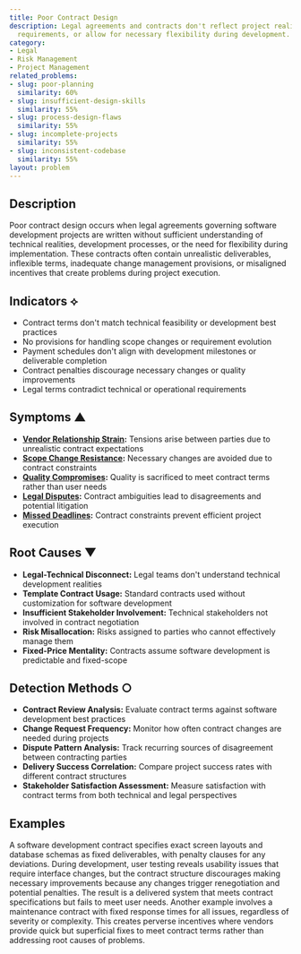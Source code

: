 ```yaml
---
title: Poor Contract Design
description: Legal agreements and contracts don't reflect project realities, technical
  requirements, or allow for necessary flexibility during development.
category:
- Legal
- Risk Management
- Project Management
related_problems:
- slug: poor-planning
  similarity: 60%
- slug: insufficient-design-skills
  similarity: 55%
- slug: process-design-flaws
  similarity: 55%
- slug: incomplete-projects
  similarity: 55%
- slug: inconsistent-codebase
  similarity: 55%
layout: problem
---
```


## Description

Poor contract design occurs when legal agreements governing software development projects are written without sufficient understanding of technical realities, development processes, or the need for flexibility during implementation. These contracts often contain unrealistic deliverables, inflexible terms, inadequate change management provisions, or misaligned incentives that create problems during project execution.

## Indicators ⟡

- Contract terms don't match technical feasibility or development best practices
- No provisions for handling scope changes or requirement evolution
- Payment schedules don't align with development milestones or deliverable completion
- Contract penalties discourage necessary changes or quality improvements
- Legal terms contradict technical or operational requirements

## Symptoms ▲

- **[Vendor Relationship Strain](vendor-relationship-strain.md):** Tensions arise between parties due to unrealistic contract expectations
- **[Scope Change Resistance](scope-change-resistance.md):** Necessary changes are avoided due to contract constraints
- **[Quality Compromises](quality-compromises.md):** Quality is sacrificed to meet contract terms rather than user needs
- **[Legal Disputes](legal-disputes.md):** Contract ambiguities lead to disagreements and potential litigation
- **[Missed Deadlines](missed-deadlines.md):** Contract constraints prevent efficient project execution

## Root Causes ▼

- **Legal-Technical Disconnect:** Legal teams don't understand technical development realities
- **Template Contract Usage:** Standard contracts used without customization for software development
- **Insufficient Stakeholder Involvement:** Technical stakeholders not involved in contract negotiation
- **Risk Misallocation:** Risks assigned to parties who cannot effectively manage them
- **Fixed-Price Mentality:** Contracts assume software development is predictable and fixed-scope

## Detection Methods ○

- **Contract Review Analysis:** Evaluate contract terms against software development best practices
- **Change Request Frequency:** Monitor how often contract changes are needed during projects
- **Dispute Pattern Analysis:** Track recurring sources of disagreement between contracting parties
- **Delivery Success Correlation:** Compare project success rates with different contract structures
- **Stakeholder Satisfaction Assessment:** Measure satisfaction with contract terms from both technical and legal perspectives

## Examples

A software development contract specifies exact screen layouts and database schemas as fixed deliverables, with penalty clauses for any deviations. During development, user testing reveals usability issues that require interface changes, but the contract structure discourages making necessary improvements because any changes trigger renegotiation and potential penalties. The result is a delivered system that meets contract specifications but fails to meet user needs. Another example involves a maintenance contract with fixed response times for all issues, regardless of severity or complexity. This creates perverse incentives where vendors provide quick but superficial fixes to meet contract terms rather than addressing root causes of problems.